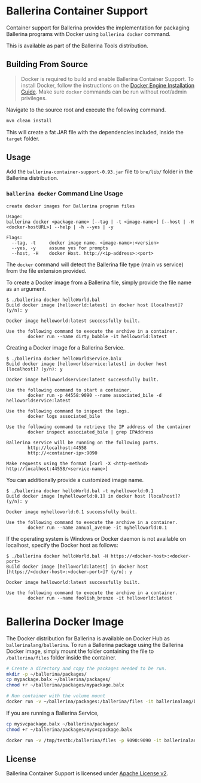 # Ballerina Container Support
Container support for Ballerina provides the implementation for packaging Ballerina programs with Docker using `ballerina docker` command.

This is available as part of the Ballerina Tools distribution.

## Building From Source
> Docker is required to build and enable Ballerina Container Support. To install Docker, follow the instructions on the [Docker Engine Installation Guide](https://docs.docker.com/engine/installation/). Make sure `docker` commands can be run without root/admin privileges.

Navigate to the source root and execute the following command.

```bash
mvn clean install
```

This will create a fat JAR file with the dependencies included, inside the `target` folder.

## Usage
Add the `ballerina-container-support-0.93.jar` file to `bre/lib/` folder in the Ballerina distribution.

### `ballerina docker` Command Line Usage
```
create docker images for Ballerina program files

Usage:
ballerina docker <package-name> [--tag | -t <image-name>] [--host | -H <docker-hostURL>] --help | -h --yes | -y

Flags:
  --tag, -t     docker image name. <image-name>:<version>
  --yes, -y     assume yes for prompts
  --host, -H    docker Host. http://<ip-address>:<port>
```
The `docker` command will detect the Ballerina file type (main vs service) from the file extension provided.

To create a Docker image from a Ballerina file, simply provide the file name as an argument.

```
$ ./ballerina docker helloWorld.bal
Build docker image [helloworld:latest] in docker host [localhost]? (y/n): y

Docker image helloworld:latest successfully built.

Use the following command to execute the archive in a container.
        docker run --name dirty_bubble -it helloworld:latest
```

Creating a Docker image for a Ballerina Service.

```
$ ./ballerina docker helloWorldService.balx
Build docker image [helloworldservice:latest] in docker host [localhost]? (y/n): y

Docker image helloworldservice:latest successfully built.

Use the following command to start a container.
        docker run -p 44558:9090 --name associated_bile -d helloworldservice:latest

Use the following command to inspect the logs.
        docker logs associated_bile

Use the following command to retrieve the IP address of the container
        docker inspect associated_bile | grep IPAddress

Ballerina service will be running on the following ports.
        http://localhost:44558
        http://<container-ip>:9090

Make requests using the format [curl -X <http-method> http://localhost:44558/<service-name>]
```

You can additionally provide a customized image name.

```
$ ./ballerina docker helloWorld.bal -t myhelloworld:0.1
Build docker image [myhelloworld:0.1] in docker host [localhost]? (y/n): y

Docker image myhelloworld:0.1 successfully built.

Use the following command to execute the archive in a container.
        docker run --name annual_avenue -it myhelloworld:0.1
```
If the operating system is Windows or Docker daemon is not available on localhost, specify the Docker host as follows:

```
$ ./ballerina docker helloWorld.bal -H https://<docker-host>:<docker-port>
Build docker image [helloworld:latest] in docker host [https://<docker-host>:<docker-port>]? (y/n): y

Docker image helloworld:latest successfully built.

Use the following command to execute the archive in a container.
        docker run --name foolish_bronze -it helloworld:latest
```

# Ballerina Docker Image
The Docker distribution for Ballerina is available on Docker Hub as `ballerinalang/ballerina`. To run a Ballerina package using the Ballerina Docker image, simply mount the folder containing the file to `/ballerina/files` folder inside the container.

```bash
# Create a directory and copy the packages needed to be run.
mkdir -p ~/ballerina/packages/
cp mypackage.balx ~/ballerina/packages/
chmod +r ~/ballerina/packages/mypackage.balx

# Run container with the volume mount
docker run -v ~/ballerina/packages:/ballerina/files -it ballerinalang/ballerina:0.93
```

If you are running a Ballerina Service,

```bash
cp mysvcpackage.balx ~/ballerina/packages/
chmod +r ~/ballerina/packages/mysvcpackage.balx

docker run -v /tmp/testb:/ballerina/files -p 9090:9090 -it ballerinalang/ballerina:0.93
```
## License
Ballerina Container Support is licensed under [Apache License v2](LICENSE).


